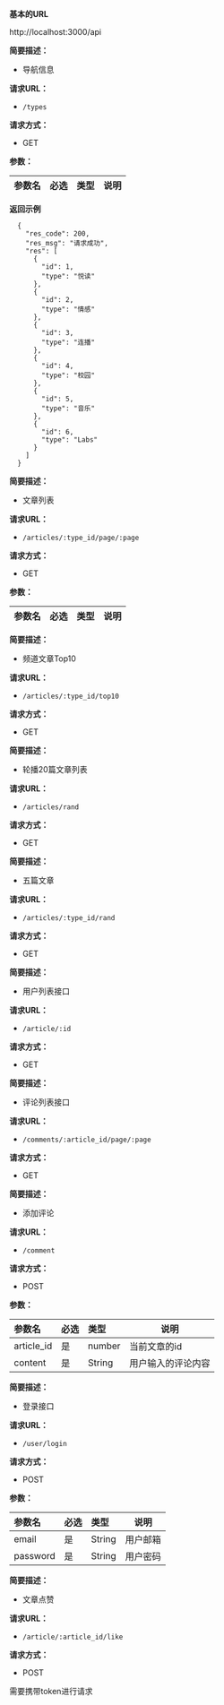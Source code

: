 **基本的URL**

http://localhost:3000/api

**简要描述：** 

- 导航信息

**请求URL：** 
- ` /types `
  
**请求方式：**
- GET

**参数：** 

|参数名|必选|类型|说明|
|:----    |:---|:----- |-----   |
 **返回示例**

``` 
  {
    "res_code": 200,
    "res_msg": "请求成功",
    "res": [
      {
        "id": 1,
        "type": "悦读"
      },
      {
        "id": 2,
        "type": "情感"
      },
      {
        "id": 3,
        "type": "连播"
      },
      {
        "id": 4,
        "type": "校园"
      },
      {
        "id": 5,
        "type": "音乐"
      },
      {
        "id": 6,
        "type": "Labs"
      }
    ]
  }
```

    
**简要描述：** 

- 文章列表

**请求URL：** 
- ` /articles/:type_id/page/:page `
  
**请求方式：**
- GET

**参数：** 

|参数名|必选|类型|说明|
|:----    |:---|:----- |-----   |


**简要描述：** 

- 频道文章Top10

**请求URL：** 
- ` /articles/:type_id/top10 `
  
**请求方式：**
- GET

 
**简要描述：** 

- 轮播20篇文章列表

**请求URL：** 
- ` /articles/rand `
  
**请求方式：**
- GET

**简要描述：** 

- 五篇文章

**请求URL：** 
- ` /articles/:type_id/rand `
  
**请求方式：**
- GET



**简要描述：** 

- 用户列表接口

**请求URL：** 
- ` /article/:id `
  
**请求方式：**
- GET

**简要描述：** 

- 评论列表接口

**请求URL：** 
- ` /comments/:article_id/page/:page `
  
**请求方式：**
- GET

**简要描述：** 

- 添加评论

**请求URL：** 
- ` /comment `
  
**请求方式：**
- POST

**参数：** 

|参数名|必选|类型|说明|
|:----    |:---|:----- |-----   |
|article_id|是|number| 当前文章的id|
|content|是|String| 用户输入的评论内容|






**简要描述：** 

- 登录接口

**请求URL：** 
- ` /user/login `
  
**请求方式：**
- POST

**参数：** 

|参数名|必选|类型|说明|
|:----    |:---|:----- |-----   |
| email| 是|String| 用户邮箱|
| password| 是|String| 用户密码|


**简要描述：** 

- 文章点赞

**请求URL：** 
- ` /article/:article_id/like `
  
**请求方式：**
- POST

需要携带token进行请求


